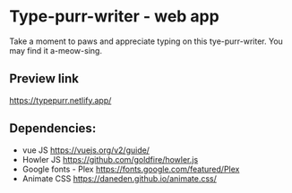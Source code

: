 # Type-purr-writer - web app

Take a moment to paws and appreciate typing on this tye-purr-writer. You may find it a-meow-sing.

## Preview link
https://typepurr.netlify.app/

## Dependencies:
* vue JS https://vuejs.org/v2/guide/
* Howler JS https://github.com/goldfire/howler.js
* Google fonts - Plex https://fonts.google.com/featured/Plex
* Animate CSS https://daneden.github.io/animate.css/
